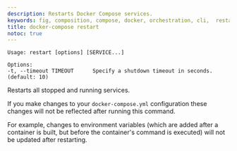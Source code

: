 ```yaml
---
description: Restarts Docker Compose services.
keywords: fig, composition, compose, docker, orchestration, cli,  restart
title: docker-compose restart
notoc: true
---
```

    Usage: restart [options] [SERVICE...]
    
    Options:
    -t, --timeout TIMEOUT      Specify a shutdown timeout in seconds. (default: 10)
    

Restarts all stopped and running services.

If you make changes to your `docker-compose.yml` configuration these changes will not be reflected after running this command.

For example, changes to environment variables (which are added after a container is built, but before the container's command is executed) will not be updated after restarting.